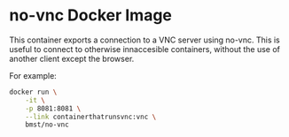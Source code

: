 # no-vnc Docker Image

This container exports a connection to a VNC server using no-vnc. This is useful to connect to otherwise innaccesible containers, without the use of another client except the browser.

For example:

```sh
docker run \
    -it \
    -p 8081:8081 \
    --link containerthatrunsvnc:vnc \
    bmst/no-vnc
```

